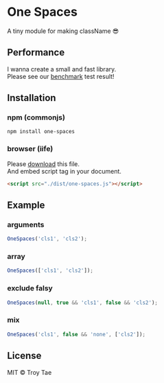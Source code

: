 # One Spaces
A tiny module for making className 😎

## Performance
I wanna create a small and fast library.  
Please see our [benchmark](./bench/README.md) test result!

## Installation

### npm (commonjs)
```shell script
npm install one-spaces
```

### browser (iife)
Please [download](./dist/one-spaces.js) this file.  
And embed script tag in your document.
```html
<script src="./dist/one-spaces.js"></script>
```

## Example

### arguments

```javascript
OneSpaces('cls1', 'cls2');
```

### array

```javascript
OneSpaces(['cls1', 'cls2']);
```

### exclude falsy

```javascript
OneSpaces(null, true && 'cls1', false && 'cls2');
```

### mix

```javascript
OneSpaces('cls1', false && 'none', ['cls2']);
```

## License
MIT © Troy Tae
